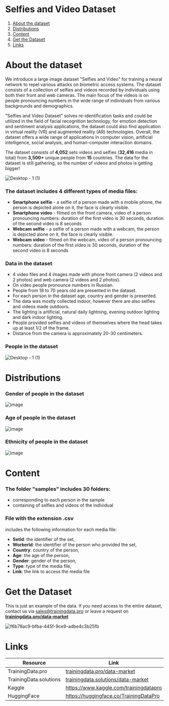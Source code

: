 # Selfies and Video Dataset
1. [ About the dataset ](#about)
2. [ Distributions ](#dist)
3. [ Content ](#cont)
4. [ Get the Dataset ](#getdat)
5. [ Links ](#link)

<a name="about"></a>
# About the dataset
We introduce a large image dataset "Selfies and Video" for training a neural network to repel various attacks on biometric access systems. The dataset consists of a collection of selfies and videos recorded by individuals using both their front and web cameras. The main focus of the videos is on people pronouncing numbers in the wide range of individuals from various backgrounds and demographics.

"Selfies and Video Dataset" solves re-identification tasks and could be utilized in the field of facial recognition technology, for emotion detection and sentiment analysis applications, the dataset could also find application in virtual reality (VR) and augmented reality (AR) technologies. Overall, the dataset offers a wide range of applications in computer vision, artificial intelligence, social analysis, and human-computer interaction domains.

The dataset consists of **4,052** sets videos and selfies (**32,416** media in total) from **3,500+** unique people from **15** countries. The data for the dataset is still gathering, so the number of videos and photos is getting bigger!

![Desktop - 1 (1)](https://github.com/Trainingdata-datamarket/Selfies-and-video-dataset/assets/113421352/268e8723-433e-412e-8150-7e4504875333)

### The dataset includes 4 different types of media files:
- **Smartphone selfie** - a selfie of a person made with a mobile phone, the person is depicted alone on it, the face is clearly visible.
- **Smartphone video** - filmed on the front camera, video of a person pronouncing numbers: duration of the first video is 30 seconds, duration of the second video is 8 seconds
- **Webcam selfie** - a selfie of a person made with a webcam, the person is depicted alone on it, the face is clearly visible.
- **Webcam video** - filmed on the webcam, video of a person pronouncing numbers: duration of the first video is 30 seconds, duration of the second video is 8 seconds

### Data in the dataset
- 4 video files and 4 images made with phone front camera (2 videos and 2 photos) and web camera (2 videos and 2 photos).
- On video people pronounce numbers in Russian.
- People from 18 to 70 years old are presented in the dataset.
- For each person in the dataset age, country and gender is presented.
- The data was mostly collected indoor, however there are also selfies and videos made outdoors.
- The lighting is artificial, natural daily lightning, evening outdoor lighting and dark indoor lighting.
- People provided selfies and videos of themselves where the head takes up at least 1/2 of the frame.
- Distance from the camera is approximately 20-30 centimeters.

### People in the dataset

![Desktop - 1 (1)](https://github.com/trainingdata-pro/Selfies-and-video-dataset/assets/113421352/677f4d14-8fca-40e9-b029-9cd7a42babc9)

<a name="dist"></a>

# Distributions

### Gender of people in the dataset

![image](https://github.com/Trainingdata-datamarket/Selfies-and-video-dataset/assets/113421352/c98db718-1682-4281-9e48-4e6b3b1bffe2)

### Age of people in the dataset

![image](https://github.com/Trainingdata-datamarket/Selfies-and-video-dataset/assets/113421352/fae52c59-bd58-471f-a850-0104b79117a0)

### Ethnicity of people in the dataset

![image](https://github.com/Trainingdata-datamarket/Selfies-and-video-dataset/assets/113421352/caa01c78-5021-4e94-9055-fa83e10f9d57)

<a name="cont"></a>

# Content
### The folder **"samples"** includes 30 folders:
- corresponding to each person in the sample
- containing of selfies and videos of the individual

### File with the extension .csv
includes the following information for each media file:
- **SetId**: the identifier of the set,
- **WorkerId**: the identifier of the person who provided the set,
- **Country**: country of the person,
- **Age**: the age of the person,
- **Gender**: gender of the person,
- **Type**: type of the media file,
- **Link**: the link to access the media file

<a name="getdat"></a>
# Get the Dataset
This is just an example of the data. If you need access to the entire dataset, contact us via [sales@trainingdata.pro](mailto:sales@trainingdata.pro) or leave a request on **[trainingdata.pro/data-market](https://trainingdata.pro/data-market?utm_source=github)**

![f6b78ac9-bfba-445f-9ce9-adbe4c3b25fb](https://github.com/trainingdata-pro/Selfies-and-video-dataset/assets/113421352/a9447796-6b75-4f84-9f0d-0c782978cbc3)

<a name="link"></a>
# Links
| Resource | Link |
| --- | --- |
| TrainingData.pro | [trainingdata.pro/data-market](https://trainingdata.pro/data-market?utm_source=github) |
| TrainingData.solutions | [trainingdata.solutions/data-market](https://trainingdata.solutions/data-market?utm_source=github) |
| Kaggle | https://www.kaggle.com/trainingdatapro |
| HuggingFace | https://huggingface.co/TrainingDataPro |

